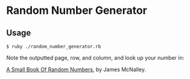 # Random Number Generator

## Usage

```
$ ruby ./random_number_generator.rb
```

Note the outputted page, row, and column, and look up your number in:

[A Small Book Of Random Numbers](https://www.amazon.com/Small-Book-Random-Numbers/dp/1452818363/), by James McNalley.

